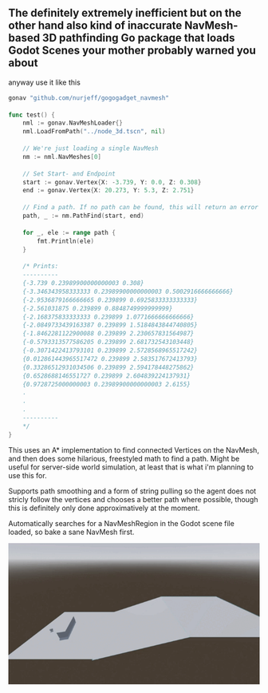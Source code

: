 ## The definitely extremely inefficient but on the other hand also kind of inaccurate NavMesh-based 3D pathfinding Go package that loads Godot Scenes your mother probably warned you about

anyway use it like this

```go
gonav "github.com/nurjeff/gogogadget_navmesh"

func test() {
	nml := gonav.NavMeshLoader{}
	nml.LoadFromPath("../node_3d.tscn", nil)

	// We're just loading a single NavMesh
	nm := nml.NavMeshes[0]

	// Set Start- and Endpoint
	start := gonav.Vertex{X: -3.739, Y: 0.0, Z: 0.308}
	end := gonav.Vertex{X: 20.273, Y: 5.3, Z: 2.751}

	// Find a path. If no path can be found, this will return an error
	path, _ := nm.PathFind(start, end)

	for _, ele := range path {
		fmt.Println(ele)
	}

	/* Prints:
	----------
	{-3.739 0.23989900000000003 0.308}
	{-3.346343958333333 0.23989900000000003 0.5002916666666666}
	{-2.9536879166666665 0.239899 0.6925833333333333}
	{-2.561031875 0.239899 0.8848749999999999}
	{-2.168375833333333 0.239899 1.0771666666666666}
	{-2.0849733439163387 0.239899 1.5184843844740805}
	{-1.8462281122900088 0.239899 2.230657831564987}
	{-0.5793313577586205 0.239899 2.681732543103448}
	{-0.3071422413793101 0.239899 2.5728568965517242}
	{0.012861443965517472 0.239899 2.583517672413793}
	{0.33286512931034506 0.239899 2.594178448275862}
	{0.6528688146551727 0.239899 2.604839224137931}
	{0.9728725000000003 0.23989900000000003 2.6155}
	.
	.
	.
	----------
	*/
}
```

This uses an A* implementation to find connected Vertices on the NavMesh, and then does some hilarious, freestyled math to find a path. Might be useful for server-side world simulation, at least that is what i'm planning to use this for.

Supports path smoothing and a form of string pulling so the agent does not stricly follow the vertices and chooses a better path where possible, though this is definitely only done approximatively at the moment.

Automatically searches for a NavMeshRegion in the Godot scene file loaded, so bake a sane NavMesh first.

![](https://raw.githubusercontent.com/nurjeff/gogogadget_navmesh/main/example.gif)